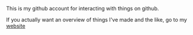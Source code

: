 This is my github account for interacting with things on github.

If you actually want an overview of things I've made and the like, go to my [website](https://hhvn.uk)
